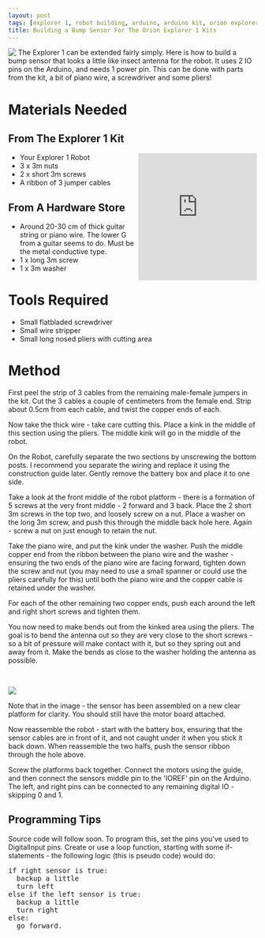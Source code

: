 ```yaml
---
layout: post
tags: [explorer 1, robot building, arduino, arduino kit, orion explorer 1, robot kit]
title: Building a Bump Sensor For The Orion Explorer 1 Kits
---
```

<img style="margin-right: 4px; float: left;" src="//cdn.shopify.com/s/files/1/0203/7288/files/13-IMG_4874.CR2_compact.jpg?601" />The Explorer 1 can be extended fairly simply. Here is how to build a bump sensor that looks a little like insect antenna for the robot. It uses 2 IO pins on the Arduino, and needs 1 power pin. This can be done with parts from the kit, a bit of piano wire, a screwdriver and some pliers!

# Materials Needed
## From The Explorer 1 Kit
<div style="display: inline-block; float: right;"><iframe src="http://widgets.shopifyapps.com/products/orion-explorer-1-robot-kit?shop=orionrobots.myshopify.com&amp;style=mnml&amp;image-size=medium&amp;destination=checkout" class="shopify-widget" frameborder="0" height="258" scrolling="no" width="240"> </iframe></div>

* Your Explorer 1 Robot
* 3 x 3m nuts
* 2 x short 3m screws
* A ribbon of 3 jumper cables

<h2>From A Hardware Store</h2>
<ul>
<li>Around 20-30 cm of thick guitar string or piano wire. The lower G from a guitar seems to do. Must be the metal conductive type.</li>
<li>1 x long 3m screw</li>
<li>1 x 3m washer</li>
</ul>
<h1>Tools Required</h1>
<ul>
<li>Small flatbladed screwdriver</li>
<li>Small wire stripper</li>
<li>Small long nosed pliers with cutting area</li>
</ul>
<h1>Method</h1>
<p>First peel the strip of 3 cables from the remaining male-female jumpers in the kit. Cut the 3 cables a couple of centimeters from the female end. Strip about 0.5cm from each cable, and twist the copper ends of each.</p>
<p>Now take the thick wire - take care cutting this. Place a kink in the middle of this section using the pliers. The middle kink will go in the middle of the robot.</p>
<p>On the Robot, carefully separate the two sections by unscrewing the bottom posts. I recommend you separate the wiring and replace it using the construction guide later. Gently remove the battery box and place it to one side.</p>
<p>Take a look at the front middle of the robot platform - there is a formation of 5 screws at the very front middle - 2 forward and 3 back. Place the 2 short 3m screws in the top two, and loosely screw on a nut. Place a washer on the long 3m screw, and push this through the middle back hole here. Again - screw a nut on just enough to retain the nut.</p>
<p>Take the piano wire, and put the kink under the washer. Push the middle copper end from the ribbon between the piano wire and the washer - ensuring the two ends of the piano wire are facing forward, tighten down the screw and nut (you may need to use a small spanner or could use the pliers carefully for this) until both the piano wire and the copper cable is retained under the washer.</p>
<p>For each of the other remaining two copper ends, push each around the left and right short screws and tighten them.</p>
<p>You now need to make bends out from the kinked area using the pliers. The goal is to bend the antenna out so they are very close to the short screws - so a bit of pressure will make contact with it, but so they spring out and away from it. Make the bends as close to the washer holding the antenna as possible.</p>
<p> </p>
<p><img style="display: block; margin-left: auto; margin-right: auto;" src="//cdn.shopify.com/s/files/1/0203/7288/files/14-IMG_4873.CR2_medium.jpg?602" /></p>
<p><span>Note that in the image - the sensor has been assembled on a new clear platform for clarity. You should still have the motor board attached.</span></p>
<p>Now reassemble the robot - start with the battery box, ensuring that the sensor cables are in front of it, and not caught under it when you stick it back down. When reassemble the two halfs, push the sensor ribbon through the hole above. </p>
<p>Screw the platforms back together. Connect the motors using the guide, and then connect the sensors middle pin to the 'IOREF' pin on the Arduino. The left, and right pins can be connected to any remaining digital IO - skipping 0 and 1. </p>
<h2>Programming Tips</h2>
<p>Source code will follow soon. To program this, set the pins you've used to DigitalInput pins. Create or use a loop function, starting with some if-statements - the following logic (this is pseudo code) would do:</p>
<pre>if right sensor is true:
  backup a little
  turn left
else if the left sensor is true:
  backup a little
  turn right
else:
  go forward.</pre>
